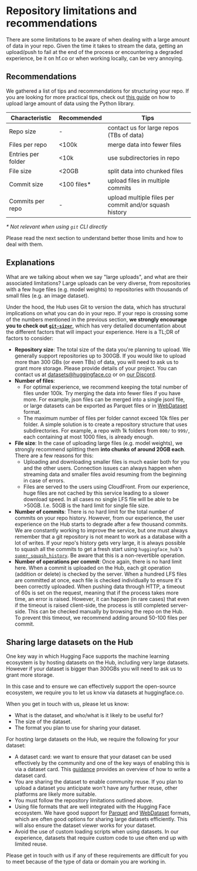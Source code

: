 # Repository limitations and recommendations

There are some limitations to be aware of when dealing with a large amount of data in your repo. Given the time it takes to stream the data,
getting an upload/push to fail at the end of the process or encountering a degraded experience, be it on hf.co or when working locally, can be very annoying.

## Recommendations

We gathered a list of tips and recommendations for structuring your repo. If you are looking for more practical tips, check out [this guide](https://huggingface.co/docs/huggingface_hub/main/en/guides/upload#tips-and-tricks-for-large-uploads) on how to upload large amount of data using the Python library.


| Characteristic     | Recommended        | Tips                                                   |
| ----------------   | ------------------ | ------------------------------------------------------ |
| Repo size          | -                  | contact us for large repos (TBs of data)               |
| Files per repo     | <100k              | merge data into fewer files                            |
| Entries per folder | <10k               | use subdirectories in repo                             |
| File size          | <20GB              | split data into chunked files                          |
| Commit size        | <100 files*        | upload files in multiple commits                       |
| Commits per repo   | -                  | upload multiple files per commit and/or squash history |

_* Not relevant when using `git` CLI directly_

Please read the next section to understand better those limits and how to deal with them.

## Explanations

What are we talking about when we say "large uploads", and what are their associated limitations? Large uploads can be
very diverse, from repositories with a few huge files (e.g. model weights) to repositories with thousands of small files
(e.g. an image dataset).

Under the hood, the Hub uses Git to version the data, which has structural implications on what you can do in your repo.
If your repo is crossing some of the numbers mentioned in the previous section, **we strongly encourage you to check out [`git-sizer`](https://github.com/github/git-sizer)**,
which has very detailed documentation about the different factors that will impact your experience. Here is a TL;DR of factors to consider:

- **Repository size**: The total size of the data you're planning to upload. We generally support repositories up to 300GB. If you would like to upload more than 300 GBs (or even TBs) of data, you will need to ask us to grant more storage. Please provide details of your project. You can contact us at datasets@huggingface.co or on [our Discord](http://hf.co/join/discord).
- **Number of files**:
    - For optimal experience, we recommend keeping the total number of files under 100k. Try merging the data into fewer files if you have more.
      For example, json files can be merged into a single jsonl file, or large datasets can be exported as Parquet files or in [WebDataset](https://github.com/webdataset/webdataset) format.
    - The maximum number of files per folder cannot exceed 10k files per folder. A simple solution is to
      create a repository structure that uses subdirectories. For example, a repo with 1k folders from `000/` to `999/`, each containing at most 1000 files, is already enough.
- **File size**: In the case of uploading large files (e.g. model weights), we strongly recommend splitting them **into chunks of around 20GB each**.
There are a few reasons for this:
    - Uploading and downloading smaller files is much easier both for you and the other users. Connection issues can always
      happen when streaming data and smaller files avoid resuming from the beginning in case of errors.
    - Files are served to the users using CloudFront. From our experience, huge files are not cached by this service
      leading to a slower download speed.
In all cases no single LFS file will be able to be >50GB. I.e. 50GB is the hard limit for single file size.
- **Number of commits**: There is no hard limit for the total number of commits on your repo history. However, from
our experience, the user experience on the Hub starts to degrade after a few thousand commits. We are constantly working to
improve the service, but one must always remember that a git repository is not meant to work as a database with a lot of
writes. If your repo's history gets very large, it is always possible to squash all the commits to get a
fresh start using `huggingface_hub`'s [`super_squash_history`](https://huggingface.co/docs/huggingface_hub/main/en/package_reference/hf_api#huggingface_hub.HfApi.super_squash_history). Be aware that this is a non-revertible operation.
- **Number of operations per commit**: Once again, there is no hard limit here. When a commit is uploaded on the Hub, each
git operation (addition or delete) is checked by the server. When a hundred LFS files are committed at once,
each file is checked individually to ensure it's been correctly uploaded. When pushing data through HTTP,
a timeout of 60s is set on the request, meaning that if the process takes more time, an error is raised. However, it can
happen (in rare cases) that even if the timeout is raised client-side, the process is still
completed server-side. This can be checked manually by browsing the repo on the Hub. To prevent this timeout, we recommend
adding around 50-100 files per commit.

## Sharing large datasets on the Hub

One key way in which Hugging Face supports the machine learning ecosystem is by hosting datasets on the Hub, including very large datasets. However if your dataset is bigger than 300GBs you will need to ask us to grant more storage.

In this case and to ensure we can effectively support the open-source ecosystem, we require you to let us know via datasets at huggingface.co.

When you get in touch with us, please let us know:

- What is the dataset, and who/what is it likely to be useful for?
- The size of the dataset.
- The format you plan to use for sharing your dataset.

For hosting large datasets on the Hub, we require the following for your dataset:

- A dataset card: we want to ensure that your dataset can be used effectively by the community and one of the key ways of enabling this is via a dataset card. This [guidance](./datasets-cards.md) provides an overview of how to write a dataset card.
- You are sharing the dataset to enable community reuse. If you plan to upload a dataset you anticipate won't have any further reuse, other platforms are likely more suitable.
- You must follow the repository limitations outlined above.
- Using file formats that are well integrated with the Hugging Face ecosystem. We have good support for [Parquet](https://huggingface.co/docs/datasets/v2.19.0/en/loading#parquet) and [WebDataset](https://huggingface.co/docs/datasets/v2.19.0/en/loading#webdataset) formats, which are often good options for sharing large datasets efficiently. This will also ensure the dataset viewer works for your dataset.
- Avoid the use of custom loading scripts when using datasets. In our experience, datasets that require custom code to use often end up with limited reuse.

Please get in touch with us if any of these requirements are difficult for you to meet because of the type of data or domain you are working in.
